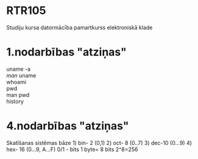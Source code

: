 #  RTR105
Studiju kursa datormācība pamartkurss elektroniskā klade
# 1.nodarbības "atziņas"
uname -a  
_man_ uname    
whoami  
pwd  
man pwd  
history  
# 4.nodarbības "atziņas"
Skatīšanas sistēmas bāze 1) bin- 2 (0,1) 2) oct- 8 (0..7) 3) dec-10 (0...9) 4) hex- 16 (0...9, A...F)
0/1 - bits
1 byte= 8 bits
2^8=256
